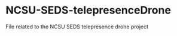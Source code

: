 NCSU-SEDS-telepresenceDrone
===========================

File related to the NCSU SEDS telepresence drone project
